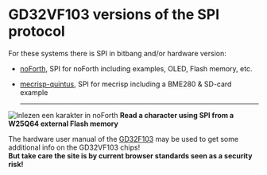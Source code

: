 # GD32VF103 versions of the SPI protocol

For these systems there is SPI in bitbang and/or hardware version:  

- [noForth](noForth), SPI for noForth including examples, OLED, Flash memory, etc.  
- [mecrisp-quintus](mecrisp-quintus), SPI for mecrisp including a BME280 & SD-card example  

  ***  

![Inlezen een karakter in noForth](https://user-images.githubusercontent.com/11397265/120066830-9a2a3d00-c078-11eb-8c5e-d7b48160e945.jpg)
****Read a character using SPI from a W25Q64 external Flash memory****

The hardware user manual of the [GD32F103](http://www.gd32mcu.com/download/down/document_id/181/path_type/1)
may be used to get some additional info on the GD32VF103 chips!  
**But take care the site is by current browser standards seen as a security risk!**

